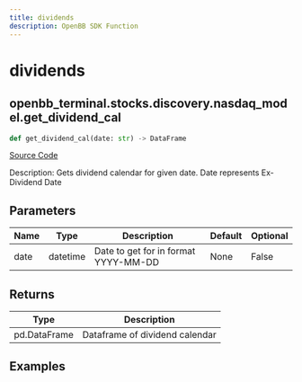 ```yaml
---
title: dividends
description: OpenBB SDK Function
---
```


# dividends

## openbb_terminal.stocks.discovery.nasdaq_model.get_dividend_cal

```python title='openbb_terminal/stocks/discovery/nasdaq_model.py'
def get_dividend_cal(date: str) -> DataFrame
```
[Source Code](https://github.com/OpenBB-finance/OpenBBTerminal/tree/main/openbb_terminal/stocks/discovery/nasdaq_model.py#L55)

Description: Gets dividend calendar for given date.  Date represents Ex-Dividend Date

## Parameters

| Name | Type | Description | Default | Optional |
| ---- | ---- | ----------- | ------- | -------- |
| date | datetime | Date to get for in format YYYY-MM-DD | None | False |

## Returns

| Type | Description |
| ---- | ----------- |
| pd.DataFrame | Dataframe of dividend calendar |

## Examples

